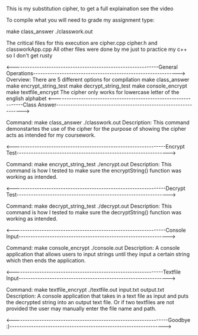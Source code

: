This is my substitution cipher, to get a full explaination see the video

To compile what you will need to grade my assignment type:

make class_answer
./classwork.out

The critical files for this execution are cipher.cpp cipher.h and classworkApp.cpp
All other files were done by me just to practice my c++ so I don't get rusty

<-------------------------------------------------------------General Operations------------------------------------------------------------->
Overview: There are 5 different options for compilation
          make class_answer
          make encrypt_string_test
          make decrypt_string_test
          make console_encrypt
          make textfile_encrypt
The cipher only works for lowercase letter of the english alphabet
<----------------------------------------------------------------Class Answer---------------------------------------------------------------->

Command: make class_answer
         ./classwork.out
Description: This command demonstartes the use of the cipher for the purpose of 
             showing the cipher acts as intended for my coursework.
 
<----------------------------------------------------------------Encrypt Test---------------------------------------------------------------->

Command: make encrypt_string_test
         ./encrypt.out
Description: This command is how I tested to make sure the encryptString() function was
             working as intended.

<----------------------------------------------------------------Decrypt Test---------------------------------------------------------------->

Command: make decrypt_string_test
         ./decrypt.out
Description: This command is how I tested to make sure the decryptString() function was
             working as intended.

<----------------------------------------------------------------Console Input--------------------------------------------------------------->

Command: make console_encrypt
         ./console.out
Description: A console application that allows users to input strings until they input
             a certain string which then ends the application.

<---------------------------------------------------------------Textfile Input--------------------------------------------------------------->

Command: make textfile_encrypt
         ./textfile.out input.txt output.txt
Description: A console application that takes in a text file as input and puts the
             decrypted string into an output text file. Or if two textfiles are not
             provided the user may manually enter the file name and path.

<-----------------------------------------------------------------Goodbye :)----------------------------------------------------------------->
